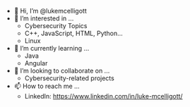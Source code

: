 - 👋 Hi, I’m @lukemcelligott
- 👀 I’m interested in ...
   - Cybersecurity Topics
   - C++, JavaScript, HTML, Python...
   - Linux
- 🌱 I’m currently learning ...
   - Java
   - Angular
- 💞️ I’m looking to collaborate on ...
   - Cybersecurity-related projects
- 📫 How to reach me ...
   - LinkedIn: https://www.linkedin.com/in/luke-mcelligott/

<!---
lukemcelligott/lukemcelligott is a ✨ special ✨ repository because its `README.md` (this file) appears on your GitHub profile.
You can click the Preview link to take a look at your changes.
--->
